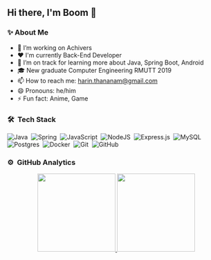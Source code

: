 ## Hi there, I'm Boom 👋

<!-- **Harin3Bone/Harin3Bone** is a ✨ _special_ ✨ repository because its `README.md` (this file) appears on your GitHub profile. -->

### ✨ About Me

- 🔭 I’m working on Achivers
- ❤️ I'm currently Back-End Developer
- 🌱 I’m on track for learning more about Java, Spring Boot, Android 
- 🎓 New graduate Computer Engineering RMUTT 2019
- 📫 How to reach me: harin.thananam@gmail.com
- 😄 Pronouns: he/him
- ⚡ Fun fact: Anime, Game

<!-- 💡 🔥-->
<!-- - 👯 I’m looking to collaborate on ... -->
<!-- - 🤔 I’m looking for help with ... -->
<!-- - 💬 Ask me about ... -->

### 🛠 &nbsp;Tech Stack
<img alt="Java" src="https://img.shields.io/badge/java-%23ED8B00.svg?&style=for-the-badge&logo=java&logoColor=white"/>&nbsp;
<img alt="Spring" src="https://img.shields.io/badge/spring%20-%236DB33F.svg?&style=for-the-badge&logo=spring&logoColor=white"/>&nbsp;
<img alt="JavaScript" src="https://img.shields.io/badge/javascript%20-%23323330.svg?&style=for-the-badge&logo=javascript&logoColor=%23F7DF1E"/>&nbsp;
<img alt="NodeJS" src="https://img.shields.io/badge/node.js%20-%2343853D.svg?&style=for-the-badge&logo=node.js&logoColor=white"/>&nbsp;
<img alt="Express.js" src="https://img.shields.io/badge/express.js%20-%23404d59.svg?&style=for-the-badge"/>&nbsp;
<img alt="MySQL" src="https://img.shields.io/badge/mysql-%2300f.svg?&style=for-the-badge&logo=mysql&logoColor=white"/>&nbsp;
<img alt="Postgres" src ="https://img.shields.io/badge/postgres-%23316192.svg?&style=for-the-badge&logo=postgresql&logoColor=white"/>&nbsp;
<img alt="Docker" src="https://img.shields.io/badge/docker%20-%230db7ed.svg?&style=for-the-badge&logo=docker&logoColor=white"/>&nbsp;
<img alt="Git" src="https://img.shields.io/badge/git%20-%23F05033.svg?&style=for-the-badge&logo=git&logoColor=white"/>&nbsp;
<img alt="GitHub" src="https://img.shields.io/badge/github%20-%23121011.svg?&style=for-the-badge&logo=github&logoColor=white"/>&nbsp;

<!-- <img alt="Kotlin" src="https://img.shields.io/badge/kotlin-%230095D5.svg?&style=for-the-badge&logo=kotlin&logoColor=white"/>&nbsp; -->
<!-- <img alt="Windows 10" src="https://img.shields.io/badge/Windows-0078D6?style=for-the-badge&logo=windows&logoColor=white"/>&nbsp; -->
<!-- <img alt="Android" src="https://img.shields.io/badge/Android-3DDC84?style=for-the-badge&logo=android&logoColor=white" />&nbsp; -->
<!-- <img alt="Ubuntu" src="https://img.shields.io/badge/Ubuntu-E95420?style=for-the-badge&logo=ubuntu&logoColor=white"/>&nbsp; -->
<!-- <img alt="Kubernetes" src="https://img.shields.io/badge/kubernetes%20-%23326ce5.svg?&style=for-the-badge&logo=kubernetes&logoColor=white"/>&nbsp; -->
<!-- <img alt="Markdown" src="https://img.shields.io/badge/markdown-%23000000.svg?&style=for-the-badge&logo=markdown&logoColor=white"/>&nbsp; -->
<!-- <img alt="HTML5" src="https://img.shields.io/badge/html5%20-%23E34F26.svg?&style=for-the-badge&logo=html5&logoColor=white"/>&nbsp; -->
<!-- <img alt="CSS3" src="https://img.shields.io/badge/css3%20-%231572B6.svg?&style=for-the-badge&logo=css3&logoColor=white"/>&nbsp; -->
<!-- <img alt="SASS" src="https://img.shields.io/badge/SASS%20-hotpink.svg?&style=for-the-badge&logo=SASS&logoColor=white"/>&nbsp; -->
<!-- <img alt="TypeScript" src="https://img.shields.io/badge/typescript%20-%23007ACC.svg?&style=for-the-badge&logo=typescript&logoColor=white"/>&nbsp; -->
<!-- <img alt="Vue.js" src="https://img.shields.io/badge/vuejs%20-%2335495e.svg?&style=for-the-badge&logo=vue.js&logoColor=%234FC08D"/>&nbsp; -->

### ⚙️ &nbsp;GitHub Analytics

<p align="center">
<a href="https://github.com/Harin3Bone">
  <img height="180em" src="https://github-readme-stats-eight-theta.vercel.app/api?username=Harin3Bone&show_icons=true&theme=algolia&include_all_commits=true&count_private=true"/>

  <img height="180em" src="https://github-readme-stats-eight-theta.vercel.app/api/top-langs/?username=Harin3Bone&layout=compact&langs_count=8&theme=algolia"/>
</a>
</p>
<!-- <hr>
<h4>Credit: <a href="https://github.com/Harin3Bone">Harin Thananam</a></h4>
<h4>Last Edited on: 16/02/2021</h4> -->
